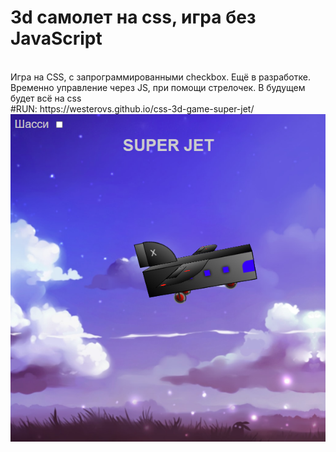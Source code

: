 # 3d самолет на css, игра без JavaScript
<br>
Игра на CSS, с запрограммированными checkbox. Ещё в разработке.
<br>
Временно управление через JS, при помощи стрелочек. В будущем будет всё на css
<br>
#RUN: 
https://westerovs.github.io/css-3d-game-super-jet/
<br>
<img src="cover.png">
